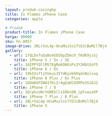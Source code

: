 ```yaml
---
layout: produk-casinghp
title: In Flames iPhone Case
categories: apple

# Produk
product-title: In Flames iPhone Case
harga: 90000
sku: hn-0057
image-drive: 1RLrVxL4p-OnuMuito17tOJcBoMil7Bj4
gallery:
  - url: 17QLDvTuQuBo4SOIOpZb6cV_TKdK9jsSj
    title: iPhone 5 / 5s / SE
  - url: 16IPPYQllMS7EgMoKO6KzPx2Y2HbtUzF5
    title: iPhone 6 / 6s
  - url: 19kSIsftzSVeui3IYdKyxbhKqdsNulxuq
    title: iPhone 6 Plus / 6s Plus
  - url: 1GDmDGPZWA1fKiIr4gEaHlOIRPe35i6J2
    title: iPhone 7 / 8
  - url: 1QrphvoNrtGNK5llxI0bc6N_ipFvwiaVP
    title: iPhone 7 Plus / 8 Plus
  - url: 1RLrVxL4p-OnuMuito17tOJcBoMil7Bj4
    title: iPhone X
---
```

